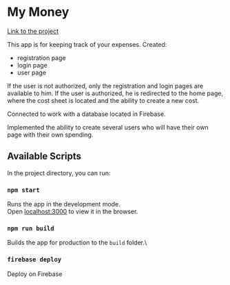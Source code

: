 # My Money

[Link to the project](https://mymoney-54d85.web.app/)

This app is for keeping track of your expenses.
Created:

- registration page
- login page
- user page

If the user is not authorized, only the registration and login pages are available to him.
If the user is authorized, he is redirected to the home page, where the cost sheet is located and the ability to create a new cost.

Connected to work with a database located in Firebase.

Implemented the ability to create several users who will have their own page with their own spending.

## Available Scripts

In the project directory, you can run:

### `npm start`

Runs the app in the development mode.\
Open [localhost:3000](http://localhost:3000) to view it in the browser.

### `npm run build`

Builds the app for production to the `build` folder.\

### `firebase deploy`

Deploy on Firebase
